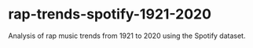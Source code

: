 # rap-trends-spotify-1921-2020
Analysis of rap music trends from 1921 to 2020 using the Spotify dataset.
